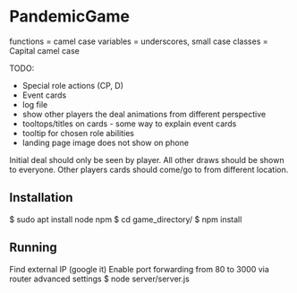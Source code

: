 # PandemicGame

functions = camel case
variables = underscores, small case
classes = Capital camel case

TODO:
* Special role actions (CP, D)
* Event cards
* log file
* show other players the deal animations from different perspective
* tooltops/titles on cards - some way to explain event cards
* tooltip for chosen role abilities
* landing page image does not show on phone

Initial deal should only be seen by player. All other draws should be shown to everyone. Other players cards should come/go to from different location.

## Installation

$ sudo apt install node npm
$ cd game_directory/
$ npm install

## Running

Find external IP (google it)
Enable port forwarding from 80 to 3000 via router advanced settings
$ node server/server.js
